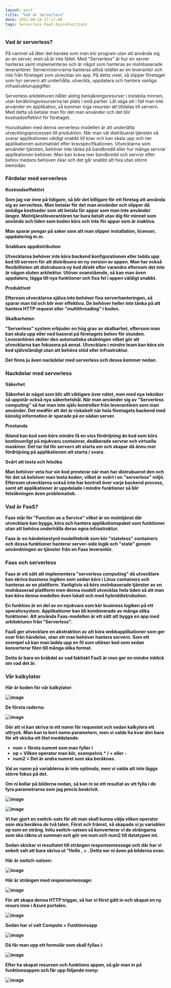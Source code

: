 ```yaml
---
layout: post
title: "Vad är serverless"
date: 2021-09-16 17:17:00
tags: Serverless FaaS AzureFunctions
--- 
```


### Vad är serverless? 

På namnet så låter det kanske som man kör program utan att använda sig av en server, men så är inte fallet.
Med "Serverless" är hur en server hanteras samt implementeras och är något som hanteras av molnbaserade leverantörer.
Servern/servrarna hanteras alltså istället av en leverantör och inte från företaget som utvecklar sin app. 
På detta viset, så slipper företaget som hyr servern att underhålla, utveckla, uppdatera och hantera vanliga infrastrukturuppgifter.

Serverless arkitekturen håller aldrig berkäkningsresurser i instabila minnen, utan beräkningsresurserna tar plats i små partier. 
Låt säga att i fall man inte använder en applikation, så kommer inga resurser att tilldelas till servern.
Med detta så betalar man för det man använder och det blir kostnadseffektivt för företaget. 

Huvudsaken med denna serverless modellen är att underlätta utvecklingsprocessen till produktion. 
När man väl distribuerat tjänsten så svarar applikationen väldigt snabbt till krav och kan skala upp och ner applikationen automatiskt efter kravspecifikationen.
Utvecklarna som använder tjänsten, behöver inte tänka på bandbredd eller hur många servrar applikationen behöver. 
Man kan kräva mer bandbredd och servrar efter behov medans behoven ökar och det går snabbt att fixa utan större bemödan.

### Fördelar med serverless

<strong>Kostnadseffektivt<strong>

Som jag var inne på tidigare, så blir det billigare för ett företag att använda sig av serverless.
Man betalar för det man använder och slipper då onödiga kostnader som att betala för appar som man inte använder längre.
Molntjänstleverantören tar bara betalt utav dig för minnet som används och tiden som koden körs och inte för appar som är inaktiva.

Man sparar pengar på saker som att man slipper installation, licenser, uppdatering m.m.

<strong>Snabbare appdistribution<strong>

Utvecklarna behöver inte köra backend konfigurationen eller ladda upp kod till servern för att distribuera en ny version av appen. 
Man har också flexibiliteten att distrubuera ny kod direkt efter varandra eftersom det inte är någon sluten arkitektur. 
Utöver ovanstående, så kan man även uppdatera, lägga till nya funktioner och fixa fel i appen väldigt snabbt. 


<strong>Produktivet<strong>

Eftersom utvecklarna själva inte behöver fixa serverhanteringen, så sparar man tid och blir mer effektiva. 
De behöver heller inte tänka på att hantera HTTP request eller "multithreading" i koden. 

<strong>Skalbarheten<strong>

"Serverless" system erbjuder en hög grav av skalbarhet, eftersom man kan skala upp eller ned baserat på företagets behov för stunden.
Leverantören sköter den automatiska skalningen vilket gör att utvecklarna kan fokusera på annat.
Utvecklare i mindre team kan köra sin kod självständigt utan att behöva stöd eller infrastruktur. 

Det finns ju även nackdelar med serverless och dessa kommer nedan.

### Nackdelar med serverless
  
<strong>Säkerhet<strong>

Säkerhet är något som blir allt viktigare över nätet, men med nya tekniker så uppstår också nya säkerhetshål. 
När man använder sig av "Serverless computing" så har man inte själv kontrollen från leverantören som man använder.
Det medför att det är riskabelt när hela företagets backend med känslig information är sparade på en sådan server.
  
<strong>Prestanda<strong>
  
Ibland kan kod som körs mindre få en viss fördröjning än kod som körs kontinuerligt på mjukvaru containrar, dedikerade servrar och virtuella maskiner. 
Det tar tid för servern att starta om och skapar då ännu mer fördröjning på applikationen att starta / svara. 
  
<strong>Svårt att testa och felsöka<strong>

Man behöver veta hur sin kod presterar när man har distrubuerat den och för det så behöver man testa koden, vilket är svårt i en "serverless" miljö. 
Eftersom utvecklarna också inte har kontroll över varje backend process, samt att applikationer är uppdelade i mindre funktioner så blir felsökningen även problematisk. 
  
 
### Vad är FaaS?
  
Faas står för "Function as a Service" vilket är en molntjänst där utvecklare kan bygga, köra och hantera applikationspaket som funktioner
utan att behöva underhålla deras egna infrastruktur. 
  
Faas är en händelsestyrd modellteknik som kör "stateless" containers och dessa funktioner hanterar server-side logik och "state" genom
användningen av tjänster från en Faas leverantör. 
  
###  Faas och serverless
  
Faas är ett sätt att implementera "serverless computing" då utvecklare kan skriva business logiken som sedan körs i Linux containers och hanteras 
av en plattform.
Vanligtvis så körs molnbaserade tjänster av en molnbaserad plattform men denna modell utvecklas hela tiden så att man kan köra denna modellen även lokalt och med hybriddistrubution.
  
En funktion är en del av en mjukvara som kör business logiken på ett operativsystem. Applikationer kan bli kombinerade av många olika funktioner.
Att använda Faas-modellen är ett sätt att bygga en app med arkitekturen från "Serverless".
  
FaaS ger utvecklare en abstraktion av att köra webbapplikationer som ger svar från händelse, utan att man behöver hantera servern.
Som ett exempel så kan man ladda upp en fil som utlöser kod som sedan konverterar filen till många olika format. 
  
Detta är bara en bråkdel av vad faktiskt FaaS är men ger en mindre inblick om vad det är. 
  

### Vår kalkylator
  
Här är koden för vår kalkylator:
  
![image](https://user-images.githubusercontent.com/65369996/133748291-774bc30f-752a-45b8-99dd-9a02473ffb6c.png)
  

 De första raderna: 
  
 ![image](https://user-images.githubusercontent.com/65369996/133748598-a1a3052a-b15e-4e88-b256-66e0c0f8d908.png)
  
Gör att vi kan skriva in ett namn för requestet och sedan kalkylera ett uttryck. Man kan ta bort name parametern, men vi valde ha kvar den bara för att skicka ett litet meddelande.
  
  * num = första numret som man fyller i
  * op = Vilken operator man kör, exempelvis * / + eller -
  * num2 = Det är andra numret som ska beräknas. 
  
Val av namn på variablerna är inte optimala, men vi valde att inte lägga större fokus på det. 
  
Om ni kollar på bilderna nedan, så kan ni se ett resultat av att fylla i de fyra parametrarna som jag precis beskrivit. 
  
  ![image](https://user-images.githubusercontent.com/65369996/133749219-e2b3dc4e-3bca-4fa7-a027-b79533c5add0.png)
  
 ![image](https://user-images.githubusercontent.com/65369996/133750564-522480e2-9450-408b-886a-6535e33bcba0.png)



Vi har gjort en switch-sats för att man skall kunna välja vilken operator som ska beräkna de två talen.
Först och främst, så skapade vi ju variablen op som en sträng. Initu switch-satsen så konverterar vi de strängarna som ska räkna ut summan och gör om num och num2 till datatypen int. 
  
Sedan skickar vi resultatet till strängen responsemessage och där har vi enkelt valt att bara skriva ut "Hello <name> , <num> <operator> <num> = <sum>. Detta ser ni även på bilderna ovan. 
  
Här är switch-satsen: 

  ![image](https://user-images.githubusercontent.com/65369996/133750314-6f2bec9b-eff3-4d00-aefb-2534fc5479f0.png)

Här är strängen med responsemessage:
  
 ![image](https://user-images.githubusercontent.com/65369996/133750400-a3157e13-fe4e-46ff-bf26-13f4f06f95d5.png)
  
  
 För att skapa denna HTTP trigger, så har vi först gått in och skapat en ny resurs inne i Azure portalen.
  
 ![image](https://user-images.githubusercontent.com/65369996/133752717-8dcedf62-6ce3-47d5-8acc-4e92e438168b.png)
  
 Sedan har vi valt Compute > Funktionsapp 
  
 ![image](https://user-images.githubusercontent.com/65369996/133752810-60f83a06-0035-4104-808c-da476431b15a.png)
  
 Då får man upp ett formulär som skall fyllas i: 
  
 ![image](https://user-images.githubusercontent.com/65369996/133752896-83aa3987-0b4f-4c35-9fbb-08dfc946547b.png)
  
 Efter ha skapat resursen och funktions appen, så går man in på funktionsappen och får upp följande meny: 
  
 ![image](https://user-images.githubusercontent.com/65369996/133753362-13e17a96-d47f-49b0-ad4c-54f16bd2db6e.png)
 
 
  
 

















